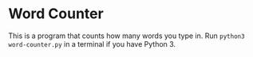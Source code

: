 # Word Counter

This is a program that counts how many words you type in. Run `python3 word-counter.py` in a terminal if you have Python 3.
